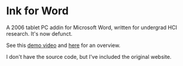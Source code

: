 # Ink for Word

A 2006 tablet PC addin for Microsoft Word, written for undergrad HCI research. It's now defunct.

See this [demo video](http://www.youtube.com/watch?v=yz5S7Rl7XZQ) and
[here](https://philc.github.io/InkForWord) for an overview.

I don't have the source code, but I've included the original website.
